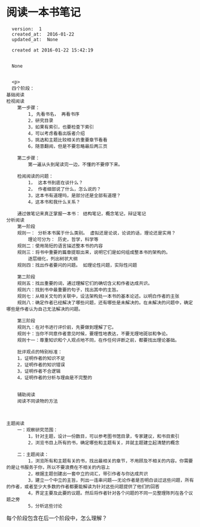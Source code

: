 
  # 阅读一本书笔记

      version:  1
      created_at:  2016-01-22
      updated_at:  None

      created at 2016-01-22 15:42:19 


      None


      <p>
      四个阶段：
	基础阅读
	检视阅读
		第一步骤：
			1, 先看书名， 再看书序
			2，研究目录
			3，如果有索引，也要检查下索引
			4，可以考虑看看出版者介绍
			5，挑选和主题比较相关的重要章节看看
			6，随意翻阅，但是不要忽略最后两三页

		第二步骤：
			第一遍从头到尾读完一边，不懂的不要停下来。

		检阅阅读的问题：
			1， 这本书到底在谈什么？
			2， 作者细部说了什么，怎么说的？
			3，这本书有道理吗，是部分还是全部有道理？
			4，这本书和我什么关系？

		通过做笔记来真正掌握一本书： 结构笔记，概念笔记，辩证笔记
	分析阅读
		第一阶段
		规则一： 分析本书属于什么类别。 虚拟还是论说，论说的话，理论还是实用？
			理论可分为： 历史，哲学，科学等
		规则二：使用简短的语言描述整本书的内容
		规则三：将书中重要的篇章提取出来，说明它们是如何组成整本书的架构的。
			逐层细化，列出树状大纲
		规则四：找出作者要问的问题。 如理论性问题，实际性问题

		第二阶段
		规则五：找出重要的词，通过理解它们的确切含义和作者达成共识。
		规则六：找到书中最重要的句子，找出其中的主旨。
		规则七：从相关文句的关联中，设法架构处一本书的基本论述。以明白作者的主张
		规则八：确定作者已经解决了哪些问题，还有哪些是未解决的。在未解决的问题中，确定哪些是作者认为自己无法解决的问题。

		第三阶段
		规则九：在对书进行评价前，先要做到理解了它。
		规则十：当你不同意作者意见时候，要理性地表达，不要无理地斑驳和争论。
		规则十一：尊重知识和个人观点地不同，在作任何评断之前，都要找出理论基础。
		
		批评观点的特别标准：
		1，证明作者的知识不足
		2，证明作者的知识错误
		3，证明作者不合逻辑
		4，证明作者的分析与理由是不完整的

		
		辅助阅读
		阅读不同读物的方法
	
		
	
	主题阅读
		一：观察研究范围：
			1，针对主题，设计一份数目，可以参考图书馆目录，专家建议，和书目索引
			2，浏览书目上所有的书，确定哪些和主题有关，并就主题建立起清楚的概念
			
		二：主题阅读：
			1，浏览所有和主题有关的书，找出最相关的章节，不用顾及不相关的内容。你需要的是让书服务于你，所以不要浪费在不相关的内容上
			2，根据主题创建出一套中立的词汇，带引作者与你达成共识
			3，建立一个中立的主旨，列出一连串问题——无论作者是否明白谈过这些问题，所有的作者，或者至少大多数的作者都要能解读为针对这些问题提供了他们的回答
			4，界定主要及此要的议题。然后将作者针对各个问题的不同一见整理陈列在各个议题之旁
			5，分析这些讨论



每个阶段包含在后一个阶段中，怎么理解？
      </p>

  